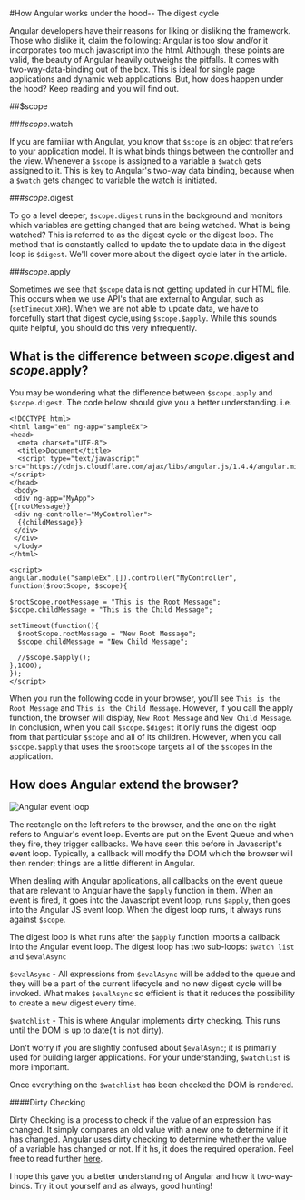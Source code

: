 #How Angular works under the hood-- The digest cycle


Angular developers have their reasons for liking or disliking the framework. Those who dislike it, claim the following: Angular is too slow and/or it incorporates too much javascript into the html. Although, these points are valid, the beauty of Angular heavily outweighs the pitfalls. It comes with two-way-data-binding out of the box. This is ideal for single page applications and dynamic web applications. But, how does happen under the hood? Keep reading and you will find out.

##$scope

###$scope.$watch

If you are familiar with Angular, you know that `$scope` is an object that refers to your application model. It is what binds things between the controller and the view. Whenever a `$scope` is assigned to a variable a `$watch` gets assigned to it. This is key to Angular's two-way data binding, because when a `$watch` gets changed to variable the watch is initiated. 

###$scope.$digest

To go a level deeper, `$scope.digest` runs in the background and monitors which variables are getting changed that are being watched. What is being watched? This is referred to as the digest cycle or the digest loop. The method that is constantly called to update the to update data in the digest loop is `$digest`. We'll cover more about the digest cycle later in the article.

###$scope.$apply

Sometimes we see that `$scope` data is not getting updated in our HTML file. This occurs when we use API's that are external to Angular, such as (`setTimeout`,`XHR`). When we are not able to update data, we have to forcefully start that digest cycle,using `$scope.$apply`. While this sounds quite helpful, you should do this very infrequently.

## What is the difference between $scope.$digest and $scope.$apply?

You may be wondering what the difference between `$scope.apply` and `$scope.digest`. The code below should give you a better understanding. i.e.

    <!DOCTYPE html>
	<html lang="en" ng-app="sampleEx">
	<head>
	  <meta charset="UTF-8">
      <title>Document</title>
      <script type="text/javascript" src="https://cdnjs.cloudflare.com/ajax/libs/angular.js/1.4.4/angular.min.js"></script>
    </head>
     <body>
     <div ng-app="MyApp">
    {{rootMessage}}
     <div ng-controller="MyController">
      {{childMessage}}
     </div>
     </div>
     </body>
    </html>

	<script>
    angular.module("sampleEx",[]).controller("MyController", function($rootScope, $scope){

    $rootScope.rootMessage = "This is the Root Message";
    $scope.childMessage = "This is the Child Message";

    setTimeout(function(){
      $rootScope.rootMessage = "New Root Message";
      $scope.childMessage = "New Child Message";

      //$scope.$apply();
    },1000);
    });
    </script>

When you run the following code in your browser, you'll see `This is the Root Message` and `This is the Child Message`. However, if you call the apply function, the browser will display, `New Root Message` and `New Child Message`. In conclusion, when you call `$scope.$digest` it only runs the digest loop from that particular `$scope` and all of its children. However, when you call `$scope.$apply` that uses the `$rootScope` targets all of the `$scopes` in the application.

## How does Angular extend the browser?

![Angular event loop](https://docs.angularjs.org/img/guide/concepts-runtime.png)

The rectangle on the left refers to the browser, and the one on the right refers to Angular's event loop. Events are put on the Event Queue and when they fire, they trigger callbacks. We have seen this before in Javascript's event loop. Typically, a callback will modify the DOM which the browser will then render; things are a little different in Angular.

When dealing with Angular  applications, all callbacks on the event queue that are relevant to Angular have the `$apply` function in them. When an event is fired, it goes into the Javascript event loop, runs `$apply`, then goes into the Angular JS event loop. When the digest loop runs, it always runs against `$scope`.

The digest loop is what runs after the `$apply` function imports a callback into the Angular event loop. The digest loop has two sub-loops: `$watch list` and `$evalAsync`

`$evalAsync` - All expressions from `$evalAsync` will be added to the queue and they will be a part of the current lifecycle and no new digest cycle will be invoked. What makes `$evalAsync` so efficient is that it reduces the possibility to create a new digest every time. 

`$watchlist` - This is where Angular implements dirty checking. This runs until the DOM is up to date(it is not dirty).

Don't worry if you are slightly confused about `$evalAsync`; it is primarily used for building larger applications. For your understanding, `$watchlist` is more important. 

Once everything on the `$watchlist` has been checked the DOM is rendered.

####Dirty Checking

Dirty Checking is a process to check if the value of an expression has changed. It simply compares an old value with a new one to determine if it has changed. Angular uses dirty checking to determine whether the value of a variable has changed or not. If it hs, it does the required operation. Feel free to read further [here](http://stackoverflow.com/questions/24698620/dirty-checking-on-angular).

I hope this gave you a better understanding of Angular and how it two-way-binds. Try it out yourself and as always, good hunting!

